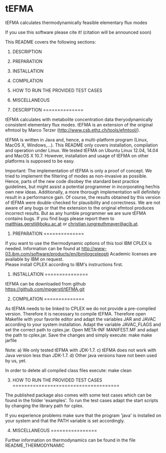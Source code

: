 # tEFMA
tEFMA calculates thermodynamically feasible elementary flux modes

If you use this software please cite it! (citation will be announced soon)

This README covers the following sections:
1. DESCRIPTION
2. PREPARATION
3. INSTALLATION
4. COMPILATION
5. HOW TO RUN THE PROVIDED TEST CASES
6. MISCELLANEOUS

1. DESCRIPTION
==============

tEFMA calculates with metabolite concentration data theryodynamically
consistent elementary flux modes. tEFMA is an extension of the original efmtool
by Marco Terzer (http://www.csb.ethz.ch/tools/efmtool/).

tEFMA is written in Java and, hence, a multi-platform program (Linux,
MacOS X, Windows,...). This README only covers installation, compilation and
operation under Linux.  We tested tEFMA on Ubuntu Linux 12.04, 14.04 and MacOS X
10.7.  However, installation and usage of tEFMA on other platforms is
supposed to be easy.

Important:
The implementation of tEFMA is only a proof of concept. We tried to
implement the filtering of modes as non-invasive as possible. Hence, parts of
the new code disobey the standard best practice guidelines, but might assist a
potential programmer in incorporating her/his own new ideas. Additionally, a
more thorough implementation will definitely result in a performance gain. Of
course, the results obtained by this version of tEFMA were double-checked for 
plausibility and correctness. We are not aware of any bugs or that the extension
to the original efmtool produces incorrect results. But as any humble programmer
we are sure tEFMA contains bugs.  If you find bugs please report them to 
matthias.gerstl@boku.ac.at or christian.jungreuthmayer@acib.at.

1. PREPARATION
============== 

If you want to use the thermodynamic options of this tool IBM CPLEX is needed.
Information can be found at http://www-03.ibm.com/software/products/en/ibmilogcpleopti 
Academic licenses are available by IBM on request.  
Please install CPLEX according to IBM's instructions first. 


1. INSTALLATION
===============

tEFMA can be downloaded from github https://github.com/mpgerstl/tEFMA.git

2. COMPILATION
==============

As tEFMA needs to be linked to CPLEX we do not provide a pre-compiled version.
Therefore it is necessary to compile tEFMA. Therefore open Makefile with your favorite
editor and adapt the variables JAR and JAVAC according to your system installation.
Adapt the variable JAVAC_FLAGS and set the correct path to cplex.jar.
Open META-INF MANIFEST.MF and adapt the path to cplex.jar.
Save the changes and simply execute:
make
make jarfile

Note:
a) We only tested tEFMA with JDK-1.7.
c) tEFMA does not work with Java version less than JDK-1.7.
d) Other java versions have not been used by us, yet.

In order to delete all compiled class files execute:
make clean

3. HOW TO RUN THE PROVIDED TEST CASES
=====================================

The published package also comes with some test cases which can be found in the
folder 'examples'. To run the test cases adapt the start scripts by changing
the library path for cplex.

If you experience problems make sure that the program 'java' is installed on your system
and that the PATH variable is set accordingly.

4. MISCELLANEOUS
================

Further information on thermodynamics can be found in the file README_THERMODYNAMIC
